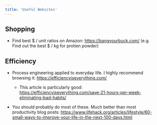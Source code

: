 ```yaml
---
title: 'Useful Websites'
---
```


## Shopping

- Find best $ / unit ratios on Amazon: https://bangyourbuck.com/ (e.g. Find out the best $ / kg for protien powder)

## Efficiency

- Process engineering applied to everyday life. I highly recommend browsing it: https://efficiencyiseverything.com/
  - This article is particularly good: https://efficiencyiseverything.com/save-21-hours-per-week-eliminating-bad-habits/

- You should probably do most of these. Much better than most productivity blog posts: https://www.lifehack.org/articles/lifestyle/60-small-ways-to-improve-your-life-in-the-next-100-days.html